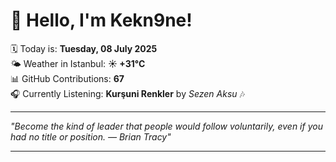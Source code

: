 # 👋 Hello, I'm Kekn9ne!

🗓️ Today is: **Tuesday, 08 July 2025**  
🌤️ Weather in Istanbul: **☀️   +31°C**  
📊 GitHub Contributions: **67**  
🎧 Currently Listening: **Kurşuni Renkler** by *Sezen Aksu* 🎶

---

_"Become the kind of leader that people would follow voluntarily, even if you had no title or position. — *Brian Tracy*"_

---
